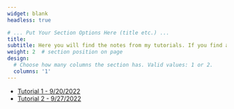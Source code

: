 ```yaml
---
widget: blank
headless: true

# ... Put Your Section Options Here (title etc.) ...
title: 
subtitle: Here you will find the notes from my tutorials. If you find any errors, please feel free to [contact me](https://davidknapik.com/#contact).
weight: 2  # section position on page
design:
  # Choose how many columns the section has. Valid values: 1 or 2.
  columns: '1'
---
```

- [Tutorial 1 - 9/20/2022](https://github.com/Dknapik/website-academic/blob/master/content/MAT351/351TUT_SEP20.pdf)
- [Tutorial 2 - 9/27/2022](https://github.com/Dknapik/website-academic/blob/master/content/MAT351/351TUT_SEP27.pdf)
